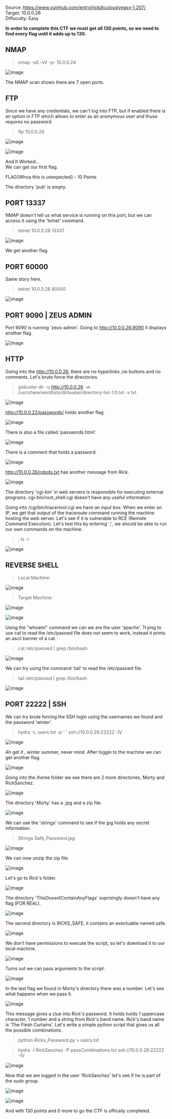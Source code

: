 Source: https://www.vulnhub.com/entry/rickdiculouslyeasy-1,207/  
Target: 10.0.0.26  
Diffuculty: Easy

**In order to complete this CTF we must get all 130 points, so we need to find every flag until it adds up to 130.**

## NMAP

> nmap -sS -sV -p- 10.0.0.24

![image](https://user-images.githubusercontent.com/76552238/157470893-78ec3c9d-034e-4926-9e81-924f2b068ce2.png)

The NMAP scan shows there are 7 open ports.
## FTP 

Since we have any credentials, we can't log into FTP, but if enabled there is an option
in FTP which allows to enter as an anonymous user and thuse requires no password.

> ftp 10.0.0.26

![image](https://user-images.githubusercontent.com/76552238/157472285-0b0f0b93-8488-45b2-9497-b9ce2579cb64.png)

![image](https://user-images.githubusercontent.com/76552238/157472418-8977783d-6734-47ac-a750-87a14eea9baa.png)

And It Worked...  
We can get our first flag.

FLAG{Whoa this is unexpected} - 10 Points

The directory 'pub' is empty.

## PORT 13337

NMAP doesn't tell us what service is running on this port, but we can access it using the 'telnet' command.

> telnet 10.0.0.26 13337

![image](https://user-images.githubusercontent.com/76552238/157473179-41b9c423-2b27-43db-9e7f-d17b82e36260.png)

We get another flag.

## PORT 60000

Same story here.

> telnet 10.0.0.26 60000

![image](https://user-images.githubusercontent.com/76552238/157473695-25e7fc6d-96f0-41be-b73d-7e34b3002324.png)

## PORT 9090 | ZEUS ADMIN

Port 9090 is running 'zeus-admin'. Going to http://10.0.0.26:9090 it displays another flag.

![image](https://user-images.githubusercontent.com/76552238/157474248-8a714df9-ba14-4d3a-931c-c5f44fe89a80.png)

## HTTP

Going into the http://10.0.0.26, there are no hyperlinks ,no buttons and no comments.
Let's brute force the directories.

> gobuster dir -u http://10.0.0.26 -w /usr/share/wordlists/dirbuster/directory-list-1.0.txt -x txt

![image](https://user-images.githubusercontent.com/76552238/157474957-a14efc55-8748-4dfc-a95a-08836e80751b.png)

http://10.0.0.22/passwords/ holds another flag.

![image](https://user-images.githubusercontent.com/76552238/157475092-c2ef1acc-b636-407f-a9fa-2810f8d957e3.png)

There is also a file called 'passwords.html'.

![image](https://user-images.githubusercontent.com/76552238/157475217-a27a9046-c927-4845-a1e8-1b31fc897e1c.png)

There is a comment that holds a password.

![image](https://user-images.githubusercontent.com/76552238/157475412-b3f2cf52-e710-4722-ab7c-2f4ac88211fd.png)

http://10.0.0.26/robots.txt has another message from Rick.

![image](https://user-images.githubusercontent.com/76552238/157475606-0aff170a-e571-4926-9a41-5d157e9dcd32.png)

The directory 'cgi-bin' in web servers is responsible for executing external programs.
cgi-bin/root_shell.cgi doesn't have any useful information.

Going into /cgi/bin/tracertool.cgi we have an input box. When we enter an IP, we get that output of the traceroute command running the machine hosting the web server. Let's see if it is vulnerable to RCE (Remote Command Execution). Let's test this by entering ';', we should be able to run our own commands on the machine.

> ; ls -l

![image](https://user-images.githubusercontent.com/76552238/157477143-db802eb3-afd4-48aa-9707-c80020f36304.png)

## REVERSE SHELL

> Local Machine:

![image](https://user-images.githubusercontent.com/76552238/157477415-23f74864-e050-48c9-afd5-9070b374accd.png)

> Target Machine:

![image](https://user-images.githubusercontent.com/76552238/157477538-6b6fc328-ef26-45f4-9707-dc14a584a21e.png)

![image](https://user-images.githubusercontent.com/76552238/157477723-363ef136-5119-49f3-b491-1e1874d30918.png)

Using the "whoami" command we can we are the user 'apache'.
Trying to use cat to read the /etc/passwd file does not seem to work, instead it prints an ascii banner of a cat.  

> cat /etc/passwd | grep /bin/bash

![image](https://user-images.githubusercontent.com/76552238/157488913-66806f98-4057-4084-bf2d-2874d9f49043.png)

We can try using the command 'tail' to read the /etc/passwd file.  

> tail /etc/passwd | grep /bin/bash

![image](https://user-images.githubusercontent.com/76552238/157488819-40a9f850-d2d4-497c-bf38-a53851942b42.png)

## PORT 22222 | SSH

We can try brute forcing the SSH login using the usernames we found and the password 'winter'.  

> hydra -L users.txt -p '
' ssh://10.0.0.26:22222 -IV

![image](https://user-images.githubusercontent.com/76552238/157479594-11bbfad7-190a-46d6-86ee-8ad1cddaaf1c.png)

Ah get it , winter summer, never mind.
After loggin to the machine we can get another flag.

![image](https://user-images.githubusercontent.com/76552238/157479930-ee530d1e-05ef-4610-bbd3-3de597964c77.png)

Going into the /home folder we see there are 2 more directories, Morty and RickSanchez.

![image](https://user-images.githubusercontent.com/76552238/157480122-949fb799-5d64-440c-9977-66bca1171833.png)

The directory 'Morty' has a .jpg and a zip file.

![image](https://user-images.githubusercontent.com/76552238/157480541-efa5800d-20bf-4854-abd4-fee32cc2ea27.png)

We can use the 'strings' command to see if the jpg holds any secret information.

> Strings Safe_Password.jpg

![image](https://user-images.githubusercontent.com/76552238/157481400-6e75f9b7-4b62-43fc-8aa8-b7799d072154.png)

We can now unzip the zip file.

![image](https://user-images.githubusercontent.com/76552238/157481720-18df89ea-2d44-4645-9f39-17b9c8fe7d22.png)

Let's go to Rick's folder.

![image](https://user-images.githubusercontent.com/76552238/157482387-2ea3d60c-4a47-4f4c-b1b1-b19523afd291.png)

The directory 'ThisDoesntContainAnyFlags' suprisingly doesn't have any flag (FOR REAL).

![image](https://user-images.githubusercontent.com/76552238/157489833-038b2985-347b-44ff-99e2-893cc62763bb.png)

The second directory is RICKS_SAFE, it contains an exectuable named safe.

![image](https://user-images.githubusercontent.com/76552238/157482733-8ce9a526-525b-4627-8c15-f59ce2b55686.png)

We don't have permissions to execute the script, so let's download it to our local machine.

![image](https://user-images.githubusercontent.com/76552238/157483158-5c3bef0c-c24d-4736-8fd3-9d89f492a5ef.png)

Turns out we can pass arguments to the script.

![image](https://user-images.githubusercontent.com/76552238/157483673-7e869da1-31ce-4fcd-aeb9-c960d6b8ddb4.png)

In the last flag we found in Morty's directory there was a number. Let's see what happens when we pass it.

![image](https://user-images.githubusercontent.com/76552238/157483808-e23e3b34-2a36-4f05-95ad-cfc6e39c106a.png)

This message gives a clue into Rick's password. It holds holds 1 uppercase character, 1 number and a string from Rick's band name. Rick's band name is 
'The Flesh Curtains'. Let's write a simple python script that gives us all the possible combinations.

> python Ricks_Password.py > users.txt  

> hydra -l RickSanchez -P passCombinations.txt ssh://10.0.0.26:22222 -IV

![image](https://user-images.githubusercontent.com/76552238/157486812-bade2bb3-c5fd-48dc-b2aa-d0509136aacd.png)

Now that we are logged in the user 'RickSanchez' let's see if he is part of the sudo group.

![image](https://user-images.githubusercontent.com/76552238/157486441-9916f6ac-b832-4d08-af8a-5ba892a7911f.png)

![image](https://user-images.githubusercontent.com/76552238/157486650-deb32134-bb58-4dce-90d8-ec8b5bed23ec.png)

And with 130 points and 0 more to go the CTF is officaily completed.
